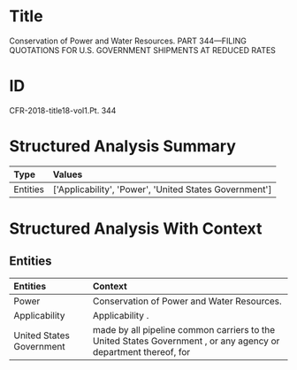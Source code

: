 # Title

 Conservation of Power and Water Resources. PART 344—FILING QUOTATIONS FOR U.S. GOVERNMENT SHIPMENTS AT REDUCED RATES


# ID

 CFR-2018-title18-vol1.Pt. 344


# Structured Analysis Summary

| Type     | Values                                                 |
|:---------|:-------------------------------------------------------|
| Entities | ['Applicability', 'Power', 'United States Government'] |


# Structured Analysis With Context

 


## Entities

| Entities                 | Context                                                                                                         |
|:-------------------------|:----------------------------------------------------------------------------------------------------------------|
| Power                    | Conservation of  Power  and Water Resources.                                                                    |
| Applicability            | Applicability .                                                                                                 |
| United States Government | made by all pipeline common carriers to the United States Government , or any agency or department thereof, for |


